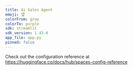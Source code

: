 ```yaml
---
title: Ai Sales Agent
emoji: 🏆
colorFrom: gray
colorTo: purple
sdk: streamlit
sdk_version: 1.43.0
app_file: app.py
pinned: false
---
```


Check out the configuration reference at https://huggingface.co/docs/hub/spaces-config-reference
